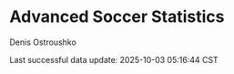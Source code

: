 # Advanced Soccer Statistics
Denis Ostroushko

<!-- gfm -->

Last successful data update: 2025-10-03 05:16:44 CST
